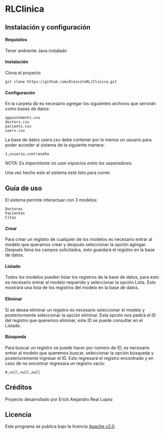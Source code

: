 # RLClinica
## Instalación y configuración
#### Requisitos
Tener ambiente Java instalado
#### Instalación
Clona el proyecto

    git clone https://github.com/AlessitoRL/Clinica.git

#### Configuración

En la carpeta db es necesario agregar los siguientes archivos que servirán como bases de datos:

    appointments.csv
    doctors.csv
    patients.csv
    users.csv

La base de datos users.csv debe contener por lo menos un usuario para poder acceder al sistema de la siguiente manera:

    1,usuario,contraseña

_NOTA: Es imporntante no usar espacios entre los separadores._

Una vez hecho esto el sistema está listo para correr.

## Guía de uso

El sistema permite interactuar con 3 modelos:

    Doctores
    Pacientes
    Citas

#### Crear
Para crear un registro de cualquier de los modelos es necesario entrar al modelo que queramos crear y después seleccionar la opción agregar.
Después llena los campos solicitados, esto guardará el registro en la base de datos.

#### Listado
Todos los modelos pueden listar los registros de la base de datos, para esto es necesario entrar al modelo requerido y seleccionar la opción Lista.
Esto mostrará una lista de los registros del modelo en la base de datos.

#### Eliminar
Si se desea eliminar un registro es necesario seleccionar el modelo y posteriormente seleccionar la opción eliminar.
Esta opción nos pedirá el ID del registro que queremos eliminar, este ID se puede consultar en el Listado.

#### Búsqueda
Para buscar un registro se puede hacer por número de ID, es necesario entrar al modelo que queremos buscar, seleccionar la opción búsqueda y posterioremente ingresar el ID.
Esto regresará el registro encontrado y en caso de no encontrar regresara un registro vacío:

    0,null,null,null

## Créditos
Proyecto desarrollado por Erick Alejandro Real Lopez
## Licencia
Este programa se publica bajo la licencia [Apache v2.0](https://www.apache.org/licenses/LICENSE-2.0).
